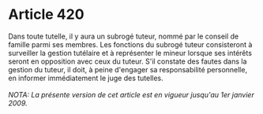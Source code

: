 # Article 420

Dans toute tutelle, il y aura un subrogé tuteur, nommé par le conseil de famille parmi ses membres.   Les fonctions du subrogé tuteur consisteront à surveiller la gestion tutélaire et à représenter le mineur lorsque ses intérêts seront en opposition avec ceux du tuteur.   S'il constate des fautes dans la gestion du tuteur, il doit, à peine d'engager sa responsabilité personnelle, en informer immédiatement le juge des tutelles.<br/><br/><i>NOTA:  La présente version de cet article est en vigueur jusqu'au 1er janvier 2009.</i>